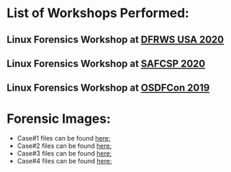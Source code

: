 # List of Workshops Performed:
## Linux Forensics Workshop at [DFRWS USA 2020](DFRWS_USA_2020)
## Linux Forensics Workshop at [SAFCSP 2020](SAFCSP_2020)
## Linux Forensics Workshop at [OSDFCon 2019](OSDFCon2019)

# Forensic Images:
- Case#1 files can be found [here:](https://github.com/ashemery/LinuxForensics/tree/master/Workshops/Case1)
- Case#2 files can be found [here:](https://github.com/ashemery/LinuxForensics/tree/master/Workshops/Case2)
- Case#3 files can be found [here:](https://github.com/ashemery/LinuxForensics/tree/master/Workshops/Case3)
- Case#4 files can be found [here:](https://github.com/ashemery/LinuxForensics/tree/master/Workshops/Case4)
